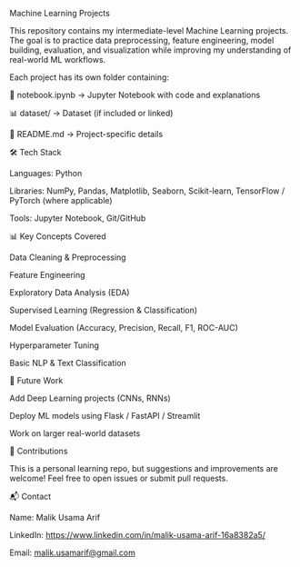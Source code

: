 Machine Learning Projects

This repository contains my intermediate-level Machine Learning projects.
The goal is to practice data preprocessing, feature engineering, model building, evaluation, and visualization while improving my understanding of real-world ML workflows.


Each project has its own folder containing:

📄 notebook.ipynb → Jupyter Notebook with code and explanations

📊 dataset/ → Dataset (if included or linked)

📝 README.md → Project-specific details

🛠️ Tech Stack

Languages: Python

Libraries: NumPy, Pandas, Matplotlib, Seaborn, Scikit-learn, TensorFlow / PyTorch (where applicable)

Tools: Jupyter Notebook, Git/GitHub

📊 Key Concepts Covered

Data Cleaning & Preprocessing

Feature Engineering

Exploratory Data Analysis (EDA)

Supervised Learning (Regression & Classification)

Model Evaluation (Accuracy, Precision, Recall, F1, ROC-AUC)

Hyperparameter Tuning

Basic NLP & Text Classification

🌱 Future Work

Add Deep Learning projects (CNNs, RNNs)

Deploy ML models using Flask / FastAPI / Streamlit

Work on larger real-world datasets

🤝 Contributions

This is a personal learning repo, but suggestions and improvements are welcome! Feel free to open issues or submit pull requests.

📬 Contact

Name: Malik Usama Arif

LinkedIn: https://www.linkedin.com/in/malik-usama-arif-16a8382a5/

Email: malik.usamarif@gmail.com
